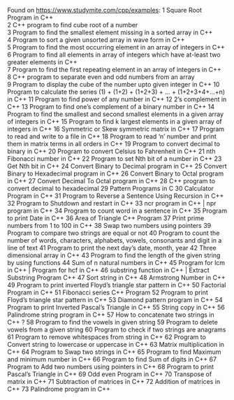 Found on https://www.studymite.com/cpp/examples:
1    Square Root Program in C++  
2    C++ program to find cube root of a number  
3    Program to find the smallest element missing in a sorted array in C++  
4    Program to sort a given unsorted array in wave form in C++  
5    Program to find the most occurring element in an array of integers in C++  
6    Program to find all elements in array of integers which have at-least two greater elements in C++  
7    Program to find the first repeating element in an array of integers in C++  
8    C++ program to separate even and odd numbers from an array  
9    Program to display the cube of the number upto given integer in C++
10    Program to calculate the series (1) + (1+2) + (1+2+3) + … + (1+2+3+4+…+n) in C++
11    Program to find power of any number in C++
12    2’s complement in C++
13    Program to find one’s complement of a binary number in C++
14    Program to find the smallest and second smallest elements in a given array of integers in C++
15    Program to find k largest elements in a given array of integers in C++
16    Symmetric or Skew symmetric matrix in C++
17    Program to read and write to a file in C++
18    Program to read ‘n’ number and print them in matrix terms in all orders in C++
19    Program to convert decimal to binary in C++
20    Program to convert Celsius to Fahrenheit in C++
21    nth Fibonacci number in C++
22    Program to set Nth bit of a number in C++
23    Get Nth bit in C++
24    Convert Binary to Decimal program in C++
25    Convert Binary to Hexadecimal program in C++
26    Convert Binary to Octal program in C++
27    Convert Decimal To Octal program in C++
28    C++ program to convert decimal to hexadecimal
29    Pattern Programs in C
30    Calculator Program in C++
31    Program to Reverse a Sentence Using Recursion in C++
32    Program to Shutdown and restart in C++
33    ncr program in C++ | npr program in C++
34    Program to count word in a sentence in C++
35    Program to print Date in C++
36    Area of Triangle C++ Program
37    Print prime numbers from 1 to 100 in C++
38    Swap two numbers using pointers
39    Program to compare two strings are equal or not
40    Program to count the number of words, characters, alphabets, vowels, consonants and digit in a line of text
41    Program to print the next day’s date, month, year
42    Three dimensional array in C++
43    Program to find the length of the given string by using functions
44    Sum of n natural numbers in C++
45    Program for lcm in C++ | Program for hcf in C++
46    substring function in C++ | Extract Substring Program C++
47    Sort string in C++
48    Armstrong Number in C++
49    Program to print inverted Floyd’s triangle star pattern in C++
50    Factorial Program in C++
51    Fibonacci series C++ Program
52    Program to print Floyd’s triangle star pattern in C++
53    Diamond pattern program in C++
54    Program to print Inverted Pascal’s Triangle in C++
55    String copy in C++
56    Palindrome string program in C++
57    How to concatenate two strings in C++ ?
58    Program to find the vowels in given string
59    Program to delete vowels from a given string
60    Program to check if two strings are anagrams
61    Program to remove whitespaces from string in C++
62    Program to Convert string to lowercase or uppercase in C++
63    Matrix multiplication in C++
64    Program to Swap two strings in C++
65    Program to find Maximum and minimum number in C++
66    Program to find Sum of digits in C++
67    Program to Add two numbers using pointers in C++
68    Program to print Pascal’s Triangle in C++
69    Odd even Program in C++
70    Transpose of matrix in C++
71    Subtraction of matrices in C++
72    Addition of matrices in C++
73    Palindrome program in C++
  